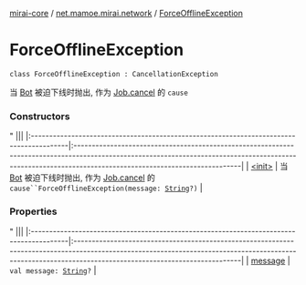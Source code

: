 [mirai-core](../../index.md) / [net.mamoe.mirai.network](../index.md) / [ForceOfflineException](./index.md)

# ForceOfflineException

`class ForceOfflineException : CancellationException`

当 [Bot](../../net.mamoe.mirai/-bot/index.md) 被迫下线时抛出, 作为 [Job.cancel](#) 的 `cause`

### Constructors

"
                                    |||
                                    |:----------------------------------------------------------------------------------------|:---------------------------------------------------------------------------------------------------------------------------------------------------------------------------------------------------------|
                                    | [&lt;init&gt;](-init-.md) | 当 [Bot](../../net.mamoe.mirai/-bot/index.md) 被迫下线时抛出, 作为 [Job.cancel](#) 的 `cause``ForceOfflineException(message: `[`String`](https://kotlinlang.org/api/latest/jvm/stdlib/kotlin/-string/index.html)`?)` |

### Properties

"
                                    |||
                                    |:----------------------------------------------------------------------------------------|:---------------------------------------------------------------------------------------------------------------------------------------------------------------------------------------------------------|
                                    | [message](message.md) | `val message: `[`String`](https://kotlinlang.org/api/latest/jvm/stdlib/kotlin/-string/index.html)`?` |

